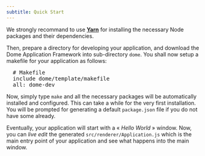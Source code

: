 ```yaml
---
subtitle: Quick Start
---
```


We strongly recommand to use [**Yarn**](https://reactjs.org)
for installing the necessary Node packages and their dependencies.

Then, prepare a directory for developing your application, and download
the Dome Application Framework into sub-directory `dome`.
You shall now setup a makefile for your application as follows:

<pre>
  # Makefile
  include dome/template/makefile
  all: dome-dev
</pre>

Now, simply type `make` and all the necessary packages will be automatically
installed and configured. This can take a while for the very first installation.
You will be prompted for generating a default `package.json` file
if you do not have some already.

Eventually, your application will start with
a « _Hello World_ » window.
Now, you can _live edit_ the generated `src/renderer/Application.js` which is the main entry point
of your application and see what happens into the main window.
